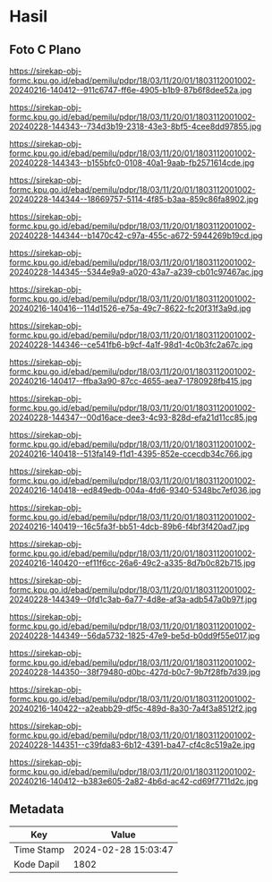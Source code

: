 # Hasil

## Foto C Plano

https://sirekap-obj-formc.kpu.go.id/ebad/pemilu/pdpr/18/03/11/20/01/1803112001002-20240216-140412--911c6747-ff6e-4905-b1b9-87b6f8dee52a.jpg

https://sirekap-obj-formc.kpu.go.id/ebad/pemilu/pdpr/18/03/11/20/01/1803112001002-20240228-144343--734d3b19-2318-43e3-8bf5-4cee8dd97855.jpg

https://sirekap-obj-formc.kpu.go.id/ebad/pemilu/pdpr/18/03/11/20/01/1803112001002-20240228-144343--b155bfc0-0108-40a1-9aab-fb2571614cde.jpg

https://sirekap-obj-formc.kpu.go.id/ebad/pemilu/pdpr/18/03/11/20/01/1803112001002-20240228-144344--18669757-5114-4f85-b3aa-859c86fa8902.jpg

https://sirekap-obj-formc.kpu.go.id/ebad/pemilu/pdpr/18/03/11/20/01/1803112001002-20240228-144344--b1470c42-c97a-455c-a672-5944269b19cd.jpg

https://sirekap-obj-formc.kpu.go.id/ebad/pemilu/pdpr/18/03/11/20/01/1803112001002-20240228-144345--5344e9a9-a020-43a7-a239-cb01c97467ac.jpg

https://sirekap-obj-formc.kpu.go.id/ebad/pemilu/pdpr/18/03/11/20/01/1803112001002-20240216-140416--114d1526-e75a-49c7-8622-fc20f31f3a9d.jpg

https://sirekap-obj-formc.kpu.go.id/ebad/pemilu/pdpr/18/03/11/20/01/1803112001002-20240228-144346--ce541fb6-b9cf-4a1f-98d1-4c0b3fc2a67c.jpg

https://sirekap-obj-formc.kpu.go.id/ebad/pemilu/pdpr/18/03/11/20/01/1803112001002-20240216-140417--ffba3a90-87cc-4655-aea7-1780928fb415.jpg

https://sirekap-obj-formc.kpu.go.id/ebad/pemilu/pdpr/18/03/11/20/01/1803112001002-20240228-144347--00d16ace-dee3-4c93-828d-efa21d11cc85.jpg

https://sirekap-obj-formc.kpu.go.id/ebad/pemilu/pdpr/18/03/11/20/01/1803112001002-20240216-140418--513fa149-f1d1-4395-852e-ccecdb34c766.jpg

https://sirekap-obj-formc.kpu.go.id/ebad/pemilu/pdpr/18/03/11/20/01/1803112001002-20240216-140418--ed849edb-004a-4fd6-9340-5348bc7ef036.jpg

https://sirekap-obj-formc.kpu.go.id/ebad/pemilu/pdpr/18/03/11/20/01/1803112001002-20240216-140419--16c5fa3f-bb51-4dcb-89b6-f4bf3f420ad7.jpg

https://sirekap-obj-formc.kpu.go.id/ebad/pemilu/pdpr/18/03/11/20/01/1803112001002-20240216-140420--ef11f6cc-26a6-49c2-a335-8d7b0c82b715.jpg

https://sirekap-obj-formc.kpu.go.id/ebad/pemilu/pdpr/18/03/11/20/01/1803112001002-20240228-144349--0fd1c3ab-6a77-4d8e-af3a-adb547a0b97f.jpg

https://sirekap-obj-formc.kpu.go.id/ebad/pemilu/pdpr/18/03/11/20/01/1803112001002-20240228-144349--56da5732-1825-47e9-be5d-b0dd9f55e017.jpg

https://sirekap-obj-formc.kpu.go.id/ebad/pemilu/pdpr/18/03/11/20/01/1803112001002-20240228-144350--38f79480-d0bc-427d-b0c7-9b7f28fb7d39.jpg

https://sirekap-obj-formc.kpu.go.id/ebad/pemilu/pdpr/18/03/11/20/01/1803112001002-20240216-140422--a2eabb29-df5c-489d-8a30-7a4f3a8512f2.jpg

https://sirekap-obj-formc.kpu.go.id/ebad/pemilu/pdpr/18/03/11/20/01/1803112001002-20240228-144351--c39fda83-6b12-4391-ba47-cf4c8c519a2e.jpg

https://sirekap-obj-formc.kpu.go.id/ebad/pemilu/pdpr/18/03/11/20/01/1803112001002-20240216-140412--b383e605-2a82-4b6d-ac42-cd69f7711d2c.jpg


## Metadata

| Key        | Value               |
| ---------- | ------------------- |
| Time Stamp | 2024-02-28 15:03:47 |
| Kode Dapil | 1802                |



